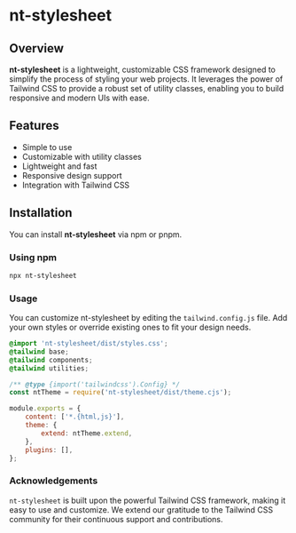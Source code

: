 # nt-stylesheet

## Overview

**nt-stylesheet** is a lightweight, customizable CSS framework designed to simplify the process of styling your web projects. It leverages the power of Tailwind CSS to provide a robust set of utility classes, enabling you to build responsive and modern UIs with ease.

## Features

-   Simple to use
-   Customizable with utility classes
-   Lightweight and fast
-   Responsive design support
-   Integration with Tailwind CSS

## Installation

You can install **nt-stylesheet** via npm or pnpm.

### Using npm

```sh
npx nt-stylesheet
```

### Usage

You can customize nt-stylesheet by editing the `tailwind.config.js` file. Add your own styles or override existing ones to fit your design needs.

```css
@import 'nt-stylesheet/dist/styles.css';
@tailwind base;
@tailwind components;
@tailwind utilities;
```

```js
/** @type {import('tailwindcss').Config} */
const ntTheme = require('nt-stylesheet/dist/theme.cjs');

module.exports = {
    content: ['*.{html,js}'],
    theme: {
        extend: ntTheme.extend,
    },
    plugins: [],
};

```

### Acknowledgements

`nt-stylesheet` is built upon the powerful Tailwind CSS framework, making it easy to use and customize. We extend our gratitude to the Tailwind CSS community for their continuous support and contributions.
